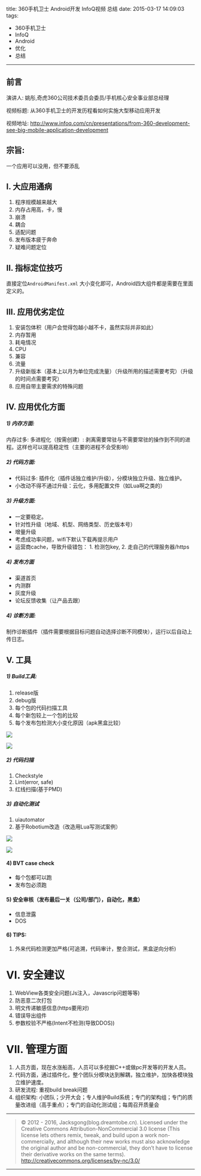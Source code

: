 title: 360手机卫士 Android开发 InfoQ视频 总结
date: 2015-03-17 14:09:03
tags:
- 360手机卫士
- InfoQ
- Android
- 优化
- 总结

---

## 前言
演讲人: 姚彤,奇虎360公司技术委员会委员/手机核心安全事业部总经理

视频标题: 从360手机卫士的开发历程看如何实施大型移动应用开发

视频地址: http://www.infoq.com/cn/presentations/from-360-development-see-big-mobile-application-development


## 宗旨:

一个应用可以没用，但不要添乱

<!--more-->

## I. 大应用通病
1. 程序规模越来越大
2. 内存占用高，卡，慢
3. 崩溃
4. 耦合
5. 适配问题
6. 发布版本疲于奔命
7. 疑难问题定位

## II. 指标定位技巧

直接定位`AndroidManifest.xml` 大小变化即可，Android四大组件都是需要在里面定义的。

## III. 应用优劣定位
1. 安装包体积（用户会觉得包越小越不卡，虽然实际并非如此）
2. 内存暂用
3. 耗电情况
4. CPU
5. 兼容
6. 流量
7. 升级新版本（基本上以月为单位完成洗量）（升级所用的描述需要考究）（升级的时间点需要考究）
8. 应用自带主要需求的特殊问题

## IV. 应用优化方面
##### 1) 内存方面:
内存过多: 多进程化（按需创建）: 剥离需要常驻与不需要常驻的操作到不同的进程。这样也可以提高稳定性（主要的进程不会受影响）

##### 2) 代码方面:
- 代码过多: 插件化（插件话独立维护/升级），分模块独立升级、独立维护。
- 小改动不得不通过升级：云化，多用配置文件（如Lua啊之类的）

##### 3) 升级方面:
- 一定要稳定。
- 针对性升级（地域、机型、网络类型、历史版本号）
- 增量升级
- 考虑成功率问题，wifi下默认下载再提示用户
- 运营商cache，导致升级错包： 1. 检测包key, 2. 走自己的代理服务器/https


##### 4) 发布方面
- 渠道首页
- 内测群
- 灰度升级
- 论坛反馈收集（让产品去跟）


##### 4) 诊断方面:
制作诊断插件（插件需要根据目标问题自动选择诊断不同模块），运行以后自动上传日志。

## V. 工具
##### 1) Build工具:
1. release版
2. debug版
3. 每个包的代码扫描工具
4. 每个新包较上一个包的比较
5. 每个发布包检测大小变化原因（apk黑盒比较）

![](/img/360-1.png)

![](/img/360-2.png)

##### 2) 代码扫描
1. Checkstyle
2. Lint(error, safe)
3. 红线扫描(基于PMD)


##### 3) 自动化测试
1. uiautomator
2. 基于Robotium改造（改造用Lua写测试案例）

![](/img/360-3.png)

![](/img/360-4.png)

#### 4) BVT case check
- 每个包都可以跑
- 发布包必须跑

#### 5) 安全审核（发布最后一关（公司/部门），自动化，黑盒）
- 信息泄露
- DOS


#### 6) TIPS:
1. 外来代码检测更加严格(可追溯，代码审计，整合测试，黑盒逆向分析)


# VI. 安全建议
1. WebView各类安全问题(Js注入，Javascrip问题等等)
2. 防恶意二次打包
3. 明文传递敏感信息(https要用对)
4. 错误导出组件
5. 参数校验不严格(Intent不检测(导致DDOS))

# VII. 管理方面

1. 人员方面，现在水涨船高，人员可以多挖掘C++或做pc开发等的开发人员。
2. 代码方面，通过插件化，整个团队分模块达到解耦，独立维护，加快各模块独立维护速度。
3. 研发流程: 重视build break问题
4. 组织架构: 小团队；少开大会；专人维护Build系统；专门的架构组；专门的质量改进组（高手重点）；专门的自动化测试组；每周召开质量会

---

> © 2012 - 2016, Jacksgong(blog.dreamtobe.cn). Licensed under the Creative Commons Attribution-NonCommercial 3.0 license (This license lets others remix, tweak, and build upon a work non-commercially, and although their new works must also acknowledge the original author and be non-commercial, they don’t have to license their derivative works on the same terms). http://creativecommons.org/licenses/by-nc/3.0/

---
